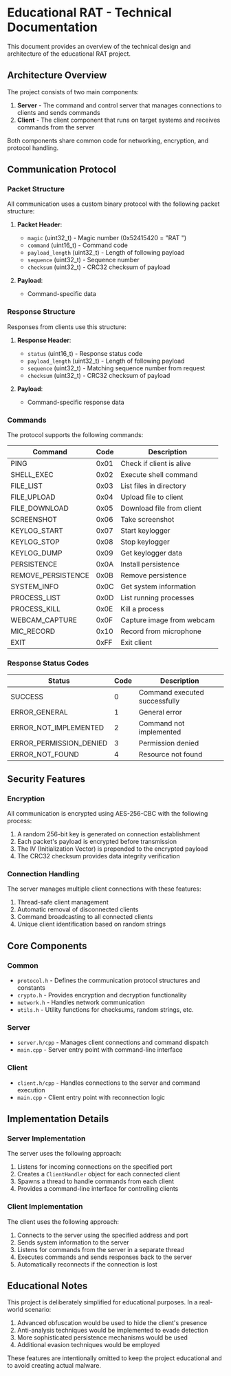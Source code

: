 # Educational RAT - Technical Documentation

This document provides an overview of the technical design and architecture of the educational RAT project.

## Architecture Overview

The project consists of two main components:

1. **Server** - The command and control server that manages connections to clients and sends commands
2. **Client** - The client component that runs on target systems and receives commands from the server

Both components share common code for networking, encryption, and protocol handling.

## Communication Protocol

### Packet Structure

All communication uses a custom binary protocol with the following packet structure:

1. **Packet Header**:

   - `magic` (uint32_t) - Magic number (0x52415420 = "RAT ")
   - `command` (uint16_t) - Command code
   - `payload_length` (uint32_t) - Length of following payload
   - `sequence` (uint32_t) - Sequence number
   - `checksum` (uint32_t) - CRC32 checksum of payload

2. **Payload**:
   - Command-specific data

### Response Structure

Responses from clients use this structure:

1. **Response Header**:

   - `status` (uint16_t) - Response status code
   - `payload_length` (uint32_t) - Length of following payload
   - `sequence` (uint32_t) - Matching sequence number from request
   - `checksum` (uint32_t) - CRC32 checksum of payload

2. **Payload**:
   - Command-specific response data

### Commands

The protocol supports the following commands:

| Command            | Code | Description               |
| ------------------ | ---- | ------------------------- |
| PING               | 0x01 | Check if client is alive  |
| SHELL_EXEC         | 0x02 | Execute shell command     |
| FILE_LIST          | 0x03 | List files in directory   |
| FILE_UPLOAD        | 0x04 | Upload file to client     |
| FILE_DOWNLOAD      | 0x05 | Download file from client |
| SCREENSHOT         | 0x06 | Take screenshot           |
| KEYLOG_START       | 0x07 | Start keylogger           |
| KEYLOG_STOP        | 0x08 | Stop keylogger            |
| KEYLOG_DUMP        | 0x09 | Get keylogger data        |
| PERSISTENCE        | 0x0A | Install persistence       |
| REMOVE_PERSISTENCE | 0x0B | Remove persistence        |
| SYSTEM_INFO        | 0x0C | Get system information    |
| PROCESS_LIST       | 0x0D | List running processes    |
| PROCESS_KILL       | 0x0E | Kill a process            |
| WEBCAM_CAPTURE     | 0x0F | Capture image from webcam |
| MIC_RECORD         | 0x10 | Record from microphone    |
| EXIT               | 0xFF | Exit client               |

### Response Status Codes

| Status                  | Code | Description                   |
| ----------------------- | ---- | ----------------------------- |
| SUCCESS                 | 0    | Command executed successfully |
| ERROR_GENERAL           | 1    | General error                 |
| ERROR_NOT_IMPLEMENTED   | 2    | Command not implemented       |
| ERROR_PERMISSION_DENIED | 3    | Permission denied             |
| ERROR_NOT_FOUND         | 4    | Resource not found            |

## Security Features

### Encryption

All communication is encrypted using AES-256-CBC with the following process:

1. A random 256-bit key is generated on connection establishment
2. Each packet's payload is encrypted before transmission
3. The IV (Initialization Vector) is prepended to the encrypted payload
4. The CRC32 checksum provides data integrity verification

### Connection Handling

The server manages multiple client connections with these features:

1. Thread-safe client management
2. Automatic removal of disconnected clients
3. Command broadcasting to all connected clients
4. Unique client identification based on random strings

## Core Components

### Common

- `protocol.h` - Defines the communication protocol structures and constants
- `crypto.h` - Provides encryption and decryption functionality
- `network.h` - Handles network communication
- `utils.h` - Utility functions for checksums, random strings, etc.

### Server

- `server.h/cpp` - Manages client connections and command dispatch
- `main.cpp` - Server entry point with command-line interface

### Client

- `client.h/cpp` - Handles connections to the server and command execution
- `main.cpp` - Client entry point with reconnection logic

## Implementation Details

### Server Implementation

The server uses the following approach:

1. Listens for incoming connections on the specified port
2. Creates a `ClientHandler` object for each connected client
3. Spawns a thread to handle commands from each client
4. Provides a command-line interface for controlling clients

### Client Implementation

The client uses the following approach:

1. Connects to the server using the specified address and port
2. Sends system information to the server
3. Listens for commands from the server in a separate thread
4. Executes commands and sends responses back to the server
5. Automatically reconnects if the connection is lost

## Educational Notes

This project is deliberately simplified for educational purposes. In a real-world scenario:

1. Advanced obfuscation would be used to hide the client's presence
2. Anti-analysis techniques would be implemented to evade detection
3. More sophisticated persistence mechanisms would be used
4. Additional evasion techniques would be employed

These features are intentionally omitted to keep the project educational and to avoid creating actual malware.
